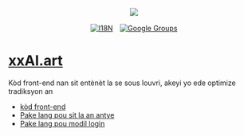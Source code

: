 <p align="center"><a href="https://wac.tax"><img src="https://cdn.jsdelivr.net/gh/wactax/img/logo.svg"/></a></p><p align="center"><a href="https://github.com/wactax/wac.tax/blob/main/doc/README.md#readme"><img alt="I18N" src="https://cdn.jsdelivr.net/gh/wactax/img/t.svg"/></a>　<a href="https://groups.google.com/u/2/g/wactax"><img alt="Google Groups" src="https://cdn.jsdelivr.net/gh/wactax/img/g-groups.svg"/></a></p>

# [xxAI.art](https://xxAI.art)

Kòd front-end nan sit entènèt la se sous louvri, akeyi yo ede optimize tradiksyon an

* [kòd front-end](https://github.com/xxai-art/web)
* [Pake lang pou sit la an antye](https://github.com/xxai-art/web/tree/main/i18n)
* [Pake lang pou modil login](https://github.com/wacpkg/user/tree/main/ui.i18n)
